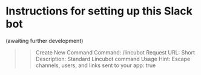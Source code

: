 # Instructions for setting up this Slack bot
(awaiting further development)

>> Create New Command
Command: /lincubot
Request URL: 
Short Description: Standard Lincubot command
Usage Hint: 
Escape channels, users, and links sent to your app: true